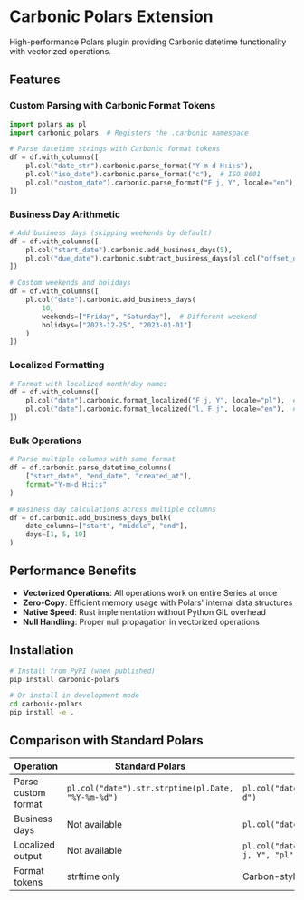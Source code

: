 # Carbonic Polars Extension

High-performance Polars plugin providing Carbonic datetime functionality with vectorized operations.

## Features

### Custom Parsing with Carbonic Format Tokens
```python
import polars as pl
import carbonic_polars  # Registers the .carbonic namespace

# Parse datetime strings with Carbonic format tokens
df = df.with_columns([
    pl.col("date_str").carbonic.parse_format("Y-m-d H:i:s"),
    pl.col("iso_date").carbonic.parse_format("c"),  # ISO 8601
    pl.col("custom_date").carbonic.parse_format("F j, Y", locale="en"),
])
```

### Business Day Arithmetic
```python
# Add business days (skipping weekends by default)
df = df.with_columns([
    pl.col("start_date").carbonic.add_business_days(5),
    pl.col("due_date").carbonic.subtract_business_days(pl.col("offset_days")),
])

# Custom weekends and holidays
df = df.with_columns([
    pl.col("date").carbonic.add_business_days(
        10,
        weekends=["Friday", "Saturday"],  # Different weekend
        holidays=["2023-12-25", "2023-01-01"]
    )
])
```

### Localized Formatting
```python
# Format with localized month/day names
df = df.with_columns([
    pl.col("date").carbonic.format_localized("F j, Y", locale="pl"),  # "grudzień 25, 2023"
    pl.col("date").carbonic.format_localized("l, F j", locale="en"),  # "Monday, December 25"
])
```

### Bulk Operations
```python
# Parse multiple columns with same format
df = df.carbonic.parse_datetime_columns(
    ["start_date", "end_date", "created_at"],
    format="Y-m-d H:i:s"
)

# Business day calculations across multiple columns
df = df.carbonic.add_business_days_bulk(
    date_columns=["start", "middle", "end"],
    days=[1, 5, 10]
)
```

## Performance Benefits

- **Vectorized Operations**: All operations work on entire Series at once
- **Zero-Copy**: Efficient memory usage with Polars' internal data structures
- **Native Speed**: Rust implementation without Python GIL overhead
- **Null Handling**: Proper null propagation in vectorized operations

## Installation

```bash
# Install from PyPI (when published)
pip install carbonic-polars

# Or install in development mode
cd carbonic-polars
pip install -e .
```

## Comparison with Standard Polars

| Operation | Standard Polars | Carbonic Plugin |
|-----------|----------------|-----------------|
| Parse custom format | `pl.col("date").str.strptime(pl.Date, "%Y-%m-%d")` | `pl.col("date").carbonic.parse_format("Y-m-d")` |
| Business days | Not available | `pl.col("date").carbonic.add_business_days(5)` |
| Localized output | Not available | `pl.col("date").carbonic.format_localized("F j, Y", "pl")` |
| Format tokens | strftime only | Carbon-style + strftime + custom |